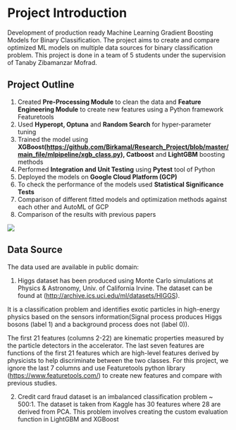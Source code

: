 # Project Introduction
Development of production ready Machine Learning Gradient Boosting Models for Binary Classification.
The project aims to create and compare optimized ML models on multiple data sources for binary classification problem.
This project is done in a team of 5 students under the supervision of Tanaby Zibamanzar Mofrad.

## Project Outline

1. Created **Pre-Processing Module** to clean the data and **Feature Engineering Module** to create new features using a Python framework Featuretools
2. Used **Hyperopt, Optuna** and **Random Search** for hyper-parameter tuning
3. Trained the model using **XGBoost(https://github.com/Birkamal/Research_Project/blob/master/main_file/mlpipeline/xgb_class.py), Catboost** and **LightGBM** boosting methods
4. Performed **Integration and Unit Testing** using **Pytest** tool of Python
5. Deployed the models on **Google Cloud Platform (GCP)**
6. To check the performance of the models used **Statistical Significance Tests**
7. Comparison of different fitted models and optimization methods against each other and AutoML of GCP
8. Comparison of the results with previous papers

![](https://user-images.githubusercontent.com/56703496/85181382-c8da4980-b253-11ea-8bb4-2e30da00cb7b.png)

## Data Source

The data used are available in public domain:

1. Higgs dataset has been produced using Monte Carlo simulations at Physics & Astronomy, Univ. of California Irvine. The dataset can be found at (http://archive.ics.uci.edu/ml/datasets/HIGGS).

It is a classification problem and identifies exotic particles in high-energy physics based on the sensors information(Signal process produces Higgs bosons (label 1)           and a background process does not (label 0)).

The first 21 features (columns 2-22) are kinematic properties measured by the particle detectors in the accelerator. The last seven features are functions of the first 21 features which are high-level features derived by physicists to help discriminate between the two classes. For this project, we ignore the last 7 columns and use Featuretools python library (https://www.featuretools.com/) to create new features and compare with previous studies.

2. Credit card fraud dataset is an imbalanced classification problem ~ 500:1. The dataset is taken from Kaggle has 30 features where 28 are derived from PCA. This problem involves creating the custom evaluation function in LightGBM and XGBoost
